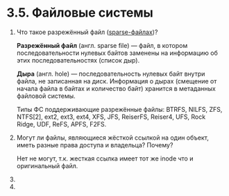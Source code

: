 # 3.5. Файловые системы

1. Что такое разрежённый файл ([sparse-файлах](https://ru.wikipedia.org/wiki/%D0%A0%D0%B0%D0%B7%D1%80%D0%B5%D0%B6%D1%91%D0%BD%D0%BD%D1%8B%D0%B9_%D1%84%D0%B0%D0%B9%D0%BB))?

   **Разрежённый файл** (англ. sparse file) — файл, в котором последовательности нулевых байтов заменены на информацию об этих последовательностях (список дыр).

   **Дыра** (англ. hole) — последовательность нулевых байт внутри файла, не записанная на диск. Информация о дырах (смещение от начала файла в байтах и количество байт) хранится в метаданных файловой системы.

   Типы ФС поддерживающие разрежённые файлы: BTRFS, NILFS, ZFS, NTFS[2], ext2, ext3, ext4, XFS, JFS, ReiserFS, Reiser4, UFS, Rock Ridge, UDF, ReFS, APFS, F2FS.

2. Могут ли файлы, являющиеся жёсткой ссылкой на один объект, иметь разные права доступа и владельца? Почему?

     Нет не могут, т.к. жесткая ссылка имеет тот же inode что и оригинальный файл.

3. 

4. 
